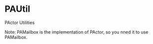 PAUtil
======

PActor Utilities

Note: PAMailbox is the implementation of PActor, so you nned it to use PAMailbox.
